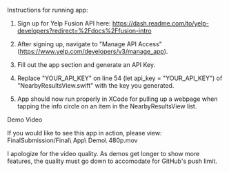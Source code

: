 Instructions for running app:

1. Sign up for Yelp Fusion API here: https://dash.readme.com/to/yelp-developers?redirect=%2Fdocs%2Ffusion-intro 

2. After signing up, navigate to "Manage API Access" (https://www.yelp.com/developers/v3/manage_app).

3. Fill out the app section and generate an API Key.

4. Replace "YOUR_API_KEY" on line 54 (let api_key = "YOUR_API_KEY") of "NearbyResultsView.swift" with the key you generated.

5. App should now run properly in XCode for pulling up a webpage when tapping the info circle on an item in the NearbyResultsView list.


Demo Video

If you would like to see this app in action, please view: FinalSubmission/Final\ App\ Demo\ 480p.mov

I apologize for the video quality. As demos get longer to show more features, the quality must go down to accomodate for GitHub's push limit.
